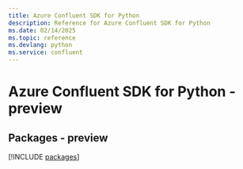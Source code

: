 ```yaml
---
title: Azure Confluent SDK for Python
description: Reference for Azure Confluent SDK for Python
ms.date: 02/14/2025
ms.topic: reference
ms.devlang: python
ms.service: confluent
---
```

# Azure Confluent SDK for Python - preview
## Packages - preview
[!INCLUDE [packages](confluent-index.md)]